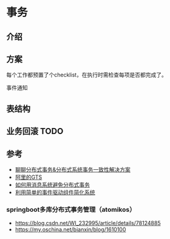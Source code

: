# 事务

## 介绍

## 方案
每个工作都预置了个checklist，在执行时需检查每项是否都完成了。

事件通知

## 表结构

## 业务回滚 TODO

## 参考
* [聊聊分布式事务&分布式系统事务一致性解决方案](http://blog.csdn.net/gaowenhui2008/article/details/53910341)
* [阿里的GTS](http://tech.huanqiu.com/news/2017-04/10451235.html)
* [如何用消息系统避免分布式事务](http://www.cnblogs.com/LBSer/p/4715395.html)
* [利用简单的事件驱动组件简化系统](http://www.test.infoq.com/cn/news/2013/06/components-simplicity-events)

### springboot多库分布式事务管理（atomikos）
* https://blog.csdn.net/WI_232995/article/details/78124885
* https://my.oschina.net/bianxin/blog/1610100
